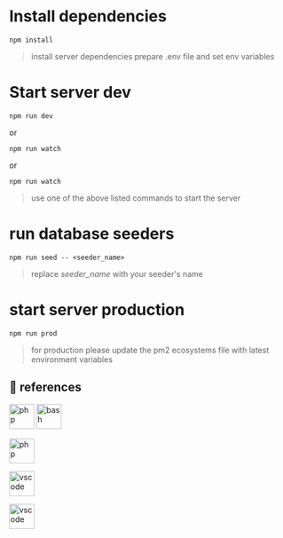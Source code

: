 # Install dependencies

`npm install`

> install server dependencies
> prepare .env file and set env variables

# Start server dev

`npm run dev`

or

`npm run watch`

or

`npm run watch`

> use one of the above listed commands to start the server

# run database seeders

`npm run seed -- <seeder_name>`

> replace _seeder_name_ with your seeder's name

# start server production

`npm run prod`

> for production please update the pm2 ecosystems file with latest environment variables

## 🚀 references

[<img src="https://cdn.jsdelivr.net/gh/devicons/devicon/icons/nodejs/nodejs-original.svg" alt="php" width="45" height="45"/>](https://nodejs.org/docs/latest-v16.x/api/)
[<img src="https://cdn.jsdelivr.net/gh/devicons/devicon/icons/express/express-original-wordmark.svg" alt="bash" width="45" height="45"/>](https://expressjs.com/en/5x/api.html)

[<img src="https://www.ibm.com/content/dam/adobe-cms/instana/media_logo/Azure-SQL-Server-Monitoring.png/_jcr_content/renditions/cq5dam.web.1280.1280.png" alt="php" width="45" height="45"/>](https://dev.mysql.com/doc/)

[<img src="https://cdn.jsdelivr.net/gh/devicons/devicon/icons/javascript/javascript-original.svg" alt="vscode" width="45" height="45"/>](https://developer.mozilla.org/en-US/docs/Web/JavaScript)

[<img src="https://cdn.jsdelivr.net/gh/devicons/devicon/icons/javascript/javascript-plain.svg" alt="vscode" width="45" height="45"/>](https://mongoosejs.com/docs/guide.html)
